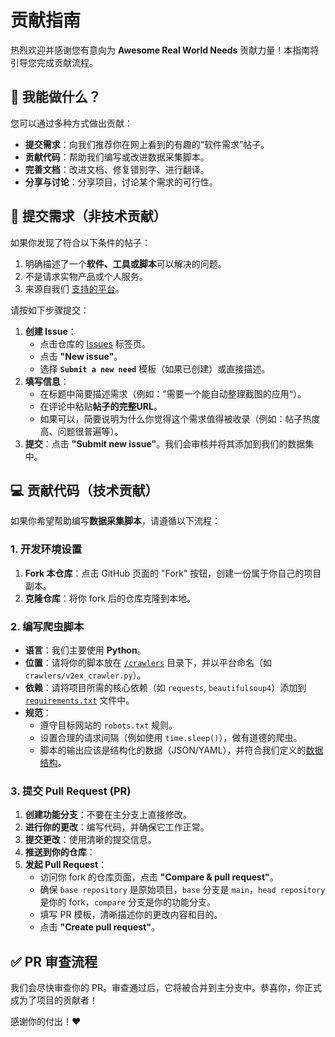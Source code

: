 # 贡献指南

热烈欢迎并感谢您有意向为 **Awesome Real World Needs** 贡献力量！本指南将引导您完成贡献流程。

## 🎯 我能做什么？

您可以通过多种方式做出贡献：

-   **提交需求**：向我们推荐你在网上看到的有趣的“软件需求”帖子。
-   **贡献代码**：帮助我们编写或改进数据采集脚本。
-   **完善文档**：改进文档、修复错别字、进行翻译。
-   **分享与讨论**：分享项目，讨论某个需求的可行性。

## 📝 提交需求（非技术贡献）

如果你发现了符合以下条件的帖子：
1.  明确描述了一个**软件、工具或脚本**可以解决的问题。
2.  不是请求实物产品或个人服务。
3.  来源自我们 [支持的平台](README.md#-数据来源)。

请按如下步骤提交：

1.  **创建 Issue**：
    -   点击仓库的 [Issues](https://github.com/your-username/awesome-real-world-needs/issues) 标签页。
    -   点击 **"New issue"**。
    -   选择 **`Submit a new need`** 模板（如果已创建）或直接描述。
2.  **填写信息**：
    -   在标题中简要描述需求（例如：”需要一个能自动整理截图的应用“）。
    -   在评论中粘贴**帖子的完整URL**。
    -   如果可以，简要说明为什么你觉得这个需求值得被收录（例如：帖子热度高、问题很普遍等）。
3.  **提交**：点击 **"Submit new issue"**。我们会审核并将其添加到我们的数据集中。

## 💻 贡献代码（技术贡献）

如果你希望帮助编写**数据采集脚本**，请遵循以下流程：

### 1. 开发环境设置

1.  **Fork 本仓库**：点击 GitHub 页面的 "Fork" 按钮，创建一份属于你自己的项目副本。
2.  **克隆仓库**：将你 fork 后的仓库克隆到本地。
    

### 2. 编写爬虫脚本

-   **语言**：我们主要使用 **Python**。
-   **位置**：请将你的脚本放在 [`/crawlers`](/crawlers) 目录下，并以平台命名（如 `crawlers/v2ex_crawler.py`）。
-   **依赖**：请将项目所需的核心依赖（如 `requests`, `beautifulsoup4`）添加到 [`requirements.txt`](/requirements.txt) 文件中。
-   **规范**：
    -   遵守目标网站的 `robots.txt` 规则。
    -   设置合理的请求间隔（例如使用 `time.sleep()`），做有道德的爬虫。
    -   脚本的输出应该是结构化的数据（JSON/YAML），并符合我们定义的[数据结构](README.md#-需求列表)。

### 3. 提交 Pull Request (PR)

1.  **创建功能分支**：不要在主分支上直接修改。
2.  **进行你的更改**：编写代码，并确保它工作正常。
3.  **提交更改**：使用清晰的提交信息。 
4.  **推送到你的仓库**：
5.  **发起 Pull Request**：
    -   访问你 fork 的仓库页面，点击 **"Compare & pull request"**。
    -   确保 `base repository` 是原始项目，`base` 分支是 `main`，`head repository` 是你的 fork，`compare` 分支是你的功能分支。
    -   填写 PR 模板，清晰描述你的更改内容和目的。
    -   点击 **"Create pull request"**。

## ✅ PR 审查流程

我们会尽快审查你的 PR。审查通过后，它将被合并到主分支中。恭喜你，你正式成为了项目的贡献者！

感谢你的付出！❤️

